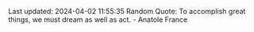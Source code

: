 Last updated: 2024-04-02 11:55:35
Random Quote: To accomplish great things, we must dream as well as act. - Anatole France